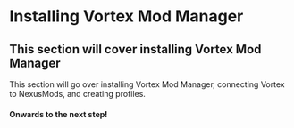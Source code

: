# Installing Vortex Mod Manager

## This section will cover installing Vortex Mod Manager

This section will go over installing Vortex Mod Manager, connecting Vortex to NexusMods, and creating profiles.

#### Onwards to the next step!
